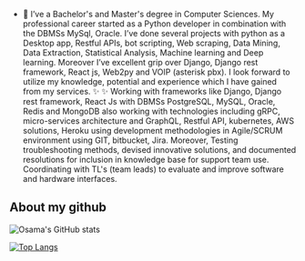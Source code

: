 - 👋 I’ve a Bachelor's and Master's degree in Computer Sciences. My professional career started as a Python developer in combination with the DBMSs MySql, Oracle. I’ve done several projects with python as a Desktop app, Restful APIs, bot scripting, Web scraping, Data Mining, Data Extraction, Statistical Analysis, Machine learning and Deep learning. Moreover I’ve excellent grip over Django, Django rest framework, React js, Web2py and VOIP (asterisk pbx). I look forward to utilize my knowledge, potential and experience which I have gained from my services. 
✨ ✨
Working with frameworks like Django, Django rest framework, React Js with DBMSs PostgreSQL, MySQL, Oracle, Redis and MongoDB also working with technologies including gRPC, micro-services architecture and GraphQL, Restful API, kubernetes, AWS solutions, Heroku using development methodologies in Agile/SCRUM environment using GIT, bitbucket, Jira.
Moreover, Testing troubleshooting methods, devised innovative solutions, and documented resolutions for inclusion in knowledge base for support team use. Coordinating with TL's (team leads) to evaluate and improve software and hardware interfaces.


<h2>About my github</h2>

![Osama's GitHub stats](https://github-readme-stats.vercel.app/api?username=osamaarshad20&show_icons=true&theme=radical&count_private=true&include_all_commits=true)

[![Top Langs](https://github-readme-stats.vercel.app/api/top-langs/?username=osamaarshad20&theme=radical&hide=html&layout=compact&card_width=445)](https://github.com/osamaarshad20/github-readme-stats)
<!---
osamaarshad20/osamaarshad20 is a ✨ special ✨ repository because its `README.md` (this file) appears on your GitHub profile.
You can click the Preview link to take a look at your changes.

